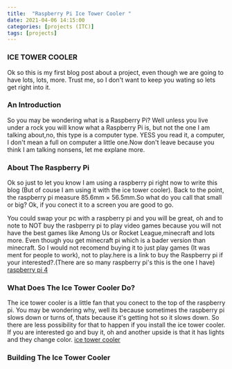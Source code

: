 ```yaml
---
title:  "Raspberry Pi Ice Tower Cooler "
date: 2021-04-06 14:15:00
categories: [projects (ITC)]
tags: [projects]
---
```



### ICE TOWER COOLER

Ok so this is my first blog post about a project, even 
though we are going to have lots, lots, more.
Trust me, so I don't want to keep you wating so lets get right into it.

### An Introduction
So you may be wondering what is a Raspberry Pi?
Well unless you live under a rock you will know what a Raspberry Pi is,
but not the one I am talking about,no, this type is a computer type.
YESS you read it, a computer, I don't mean a full on computer
a little one.Now don't leave because you think I am talking nonsens,
let me explane more.

### About The Raspberry Pi
Ok so just to let you know I am using a raspberry pi right now to write 
this blog (But of couse I am using it with the ice tower cooler). Back to the point, the raspberry pi
 measure 85.6mm × 56.5mm.So what do you call that small or big?
 Ok, if you conect it to a screen you are good to go.
 
 You could swap your pc with a raspberry pi and you will be great,
 oh and to note to NOT buy the rasbperry pi to play video games because you will not 
 have the best games like Among Us or Rocket League,minecraft and lots more.
 Even though you get minecraft pi which is a bader version than minecraft.
 So I would not recomend buying it to just play games (It was ment for people to work),
 not to play.here is a link to buy the Raspberry pi if your interested?.(There are so many raspberry pi's this is the one I have)  
[raspberry pi 4](https://www.amazon.co.uk/Raspberry-Pi-ARM-Cortex-A72-Bluetooth-Micro-HDMI/dp/B07TC2BK1X/ref=sr_1_3?crid=3MOARPYOR5CG5&dchild=1&keywords=raspberry+pi+4+model+b+4gb&qid=1617729848&sprefix=Raspberry+Pi+4+Model+B+4G%2Caps%2C1)

### What Does The Ice Tower Cooler Do?
The ice tower cooler is a little fan that you conect to the top of the raspberry pi.
You may be wondering why, well its because sometimes the raspberry pi slows down
or turns of, thats because it's getting hot so it slows down. So there are less possibility for 
that to happen if you install the ice tower cooler. If you are interested go and buy it, oh and another upside is that
it has lights and they change color. [ice tower cooler](https://www.amazon.com/GeeekPi-Raspberry-Cooling-Cooler-Heatsink/dp/B07V35SXMC/ref=sr_1_5?dchild=1&keywords=ice+tower+cooler+for+raspberry+pi+4+ep-0107&qid=1617731765&sr=8-5)
 
 
 ###  Building The Ice Tower Cooler
 

